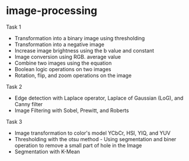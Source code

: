 # image-processing
Task 1
- Transformation into a binary image using thresholding
- Transformation into a negative image
- Increase image brightness using the b value and constant 
- Image conversion using RGB. average value 
- Combine two images using the equation 
- Boolean logic operations on two images 
- Rotation, flip, and zoom operations on the image  

Task 2 
- Edge detection with Laplace operator, Laplace of Gaussian (LoG), and Canny filter
- Image Filtering with Sobel, Prewitt, and Roberts  

Task 3
- Image transformation to color's model YCbCr, HSI, YIQ, and YUV 
- Thresholding with the otsu method - Using segmentation and biner operation to remove a small part of hole in the Image 
- Segmentation with K-Mean 
